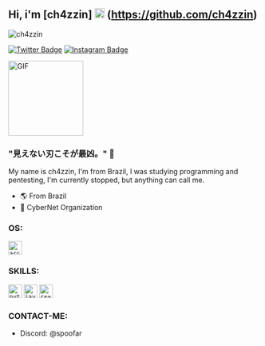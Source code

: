 ## Hi, i'm [ch4zzin] <img src="https://images.emojiterra.com/twitter/v13.0/128px/1f1e7-1f1f7.png" height="20px" width="20px"/> (https://github.com/ch4zzin)

<p align="left"> <img src="https://komarev.com/ghpvc/?username=ch4zzin&label=Profile%20views&color=323232&style=flat-square" alt="ch4zzin" /> </p>

[![Twitter Badge](https://img.shields.io/badge/-Twitter-00acee?style=flat-square&logo=Twitter&logoColor=white)](https://twitter.com/ch4zzin)
[![Instagram Badge](https://img.shields.io/badge/-Instagram-e4405f?style=flat-square&logo=Instagram&logoColor=white)](https://instagram.com/bryan_4kl)

<img src="https://images-wixmp-ed30a86b8c4ca887773594c2.wixmp.com/f/9897b0ec-2977-4736-85cf-aa486ed12410/d1kp6gp-a9e64437-46b5-415b-b88e-cb9808c862bc.gif?token=eyJ0eXAiOiJKV1QiLCJhbGciOiJIUzI1NiJ9.eyJzdWIiOiJ1cm46YXBwOjdlMGQxODg5ODIyNjQzNzNhNWYwZDQxNWVhMGQyNmUwIiwiaXNzIjoidXJuOmFwcDo3ZTBkMTg4OTgyMjY0MzczYTVmMGQ0MTVlYTBkMjZlMCIsIm9iaiI6W1t7InBhdGgiOiJcL2ZcLzk4OTdiMGVjLTI5NzctNDczNi04NWNmLWFhNDg2ZWQxMjQxMFwvZDFrcDZncC1hOWU2NDQzNy00NmI1LTQxNWItYjg4ZS1jYjk4MDhjODYyYmMuZ2lmIn1dXSwiYXVkIjpbInVybjpzZXJ2aWNlOmZpbGUuZG93bmxvYWQiXX0.D8G6A_kwdfioiyr7EtCM_tM3bjxn6XqUZK2x3MDq2cM" alt= "GIF" width="150" height="150">

### "見えない刃こそが最凶。" 🧠 

My name is ch4zzin, I'm from Brazil, I was studying programming and pentesting, I'm currently stopped, but anything can call me.

- 🌎 From Brazil
- 🧪 CyberNet Organization

### OS:
<code><img height="27" src="https://img.shields.io/badge/Arch_Linux-1793D1?style=for-the-badge&logo=arch-linux&logoColor=white" alt="arch-linux"></code>

### SKILLS:

<code><img height="27" src="https://img.shields.io/badge/Python-3776AB?style=for-the-badge&logo=python&logoColor=white" alt="python"></code>
<code><img height="27" src="https://img.shields.io/badge/JavaScript-F7DF1E?style=for-the-badge&logo=javascript&logoColor=black" alt="javascript"></code>
<code><img height="27" src="https://img.shields.io/badge/C%2B%2B-00599C?style=for-the-badge&logo=c%2B%2B&logoColor=white" alt="c++"></code>

### CONTACT-ME:

- Discord: @spoofar

#

<div align="center">

</div>
 
<!--
**SystemsFrozen/SystemsFrozen** is a ✨ _special_ ✨ repository because its `README.md` (this file) appears on your GitHub profile.


<!--
**ch4zzin/ch4zzin** is a ✨ _special_ ✨ repository because its `README.md` (this file) appears on your GitHub profile.
-->
